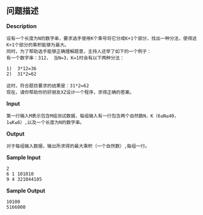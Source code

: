 ## 问题描述

**Description**

```
设有一个长度为N的数字串，要求选手使用K个乘号将它分成K+1个部分，找出一种分法，使得这K+1个部分的乘积能够为最大。
同时，为了帮助选手能够正确理解题意，主持人还举了如下的一个例子：
有一个数字串：312， 当N=3，K=1时会有以下两种分法：

1)  3*12=36
2)  31*2=62
   
这时，符合题目要求的结果是：31*2=62
现在，请你帮助你的好朋友XZ设计一个程序，求得正确的答案。
```

**Input**

```
第一行输入M表示包含M组测试数据，每组输入有一行包含两个自然数N，K（6≤N≤40，1≤K≤6）,以及一个长度为N的数字串。
```

**Output**

```
对于每组输入数据，输出所求得的最大乘积（一个自然数）,每组一行。
```

**Sample Input**

```
2
6 1 101010
9 4 321044105
```

**Sample Output**

```
10100
5166000
```
